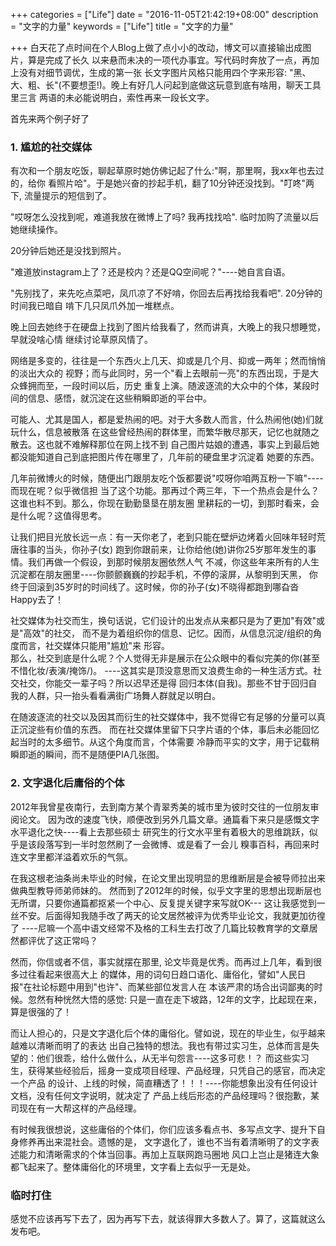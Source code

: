 +++
categories = ["Life"]
date = "2016-11-05T21:42:19+08:00"
description = "文字的力量"
keywords = ["Life"]
title = "文字的力量"

+++
白天花了点时间在个人Blog上做了点小小的改动，博文可以直接输出成图片，算是完成了长久
以来悬而未决的一项代办事宜。写代码时奔放了一点，再加上没有对细节调优，生成的第一张
长文字图片风格只能用四个字来形容:
"黑、大、粗、长"(不要想歪!)。晚上有好几人问起到底做这玩意到底有啥用，聊天工具里三言
两语的未必能说明白，索性再来一段长文字。    

首先来两个例子好了

### 1. 尴尬的社交媒体
有次和一个朋友吃饭，聊起草原时她仿佛记起了什么:"啊，那里啊，我xx年也去过的，给你
看照片哈"。于是她兴奋的抄起手机，翻了10分钟还没找到。"叮咚"两下,
流量提示的短信到了。    

"哎呀怎么没找到呢，难道我放在微博上了吗? 我再找找哈".
临时加购了流量以后她继续操作。    

20分钟后她还是没找到照片。    

"难道放instagram上了？还是校内？还是QQ空间呢？"----她自言自语。    

"先别找了，来先吃点菜吧，凤爪凉了不好啃，你回去后再找给我看吧". 20分钟的时间我已暗自
啃下几只凤爪外加一堆糕点。    

晚上回去她终于在硬盘上找到了图片给我看了，然而讲真，大晚上的我只想睡觉，早就没啥心情
继续讨论草原风情了。    

网络是多变的，往往是一个东西火上几天、抑或是几个月、抑或一两年；然而悄悄的淡出大众的
视野；而与此同时，另一个"看上去眼前一亮"的东西出现，于是大众蜂拥而至，一段时间以后，历史
重复上演。随波逐流的大众中的个体，某段时间的信息、感悟，就沉淀在这些稍瞬即逝的平台中。    

可能人、尤其是国人，都是爱热闹的吧。对于大多数人而言，什么热闹他(她)们就玩什么，信息被散落
在这些曾经热闹的群体里，而繁华散尽那天，记忆也就随之散去。这也就不难解释那位在网上找不到
自己图片姑娘的遭遇，事实上到最后她都没能知道自己到底把图片传在哪里了，几年前的硬盘里才沉淀着
她要的东西。    

几年前微博火的时候，随便出门跟朋友吃个饭都要说"哎呀你咱两互粉一下嘛"----而现在呢？似乎微信担
当了这个功能。那再过个两三年，下一个热点会是什么？这谁也料不到。那么，你现在勤勤垦垦在朋友圈
里耕耘的一切，到那时看来，会是什么呢？这值得思考。    

让我们把目光放长远一点：有一天你老了，老到只能在壁炉边烤着火回味年轻时荒唐往事的当头，你孙子(女)
跑到你跟前来，让你给他(她)讲你25岁那年发生的事情。我们再做一个假设，到那时候朋友圈依然人气
不减，你这些年来所有的人生沉淀都在朋友圈里----你颤颤巍巍的抄起手机，不停的滚屏，从黎明到天黑，
你终于回滚到35岁时的时间线了。这时候，你的孙子(女)不晓得都跑到哪旮沓Happy去了！    

社交媒体为社交而生，换句话说，它们设计的出发点从来都只是为了更加"有效"或是"高效"的社交，
而不是为着组织你的信息、记忆。因而，从信息沉淀/组织的角度而言，社交媒体只能用"尴尬"来
形容。    
那么，社交到底是什么呢？个人觉得无非是展示在公众眼中的看似完美的你(甚至不惜化妆/表演/掩饰/)。
----这其实是顶没意思而又浪费生命的一种生活方式。社交社交，你能交一辈子吗？所以迟早还是得
回归本体(自我)。那些不甘于回归自我的人群，只一抬头看看满街广场舞人群就足以明白。    

在随波逐流的社交以及因其而衍生的社交媒体中，我不觉得它有足够的分量可以真正沉淀些有价值的东西。
而在社交媒体里留下只字片语的个体，事后未必能回忆起当时的太多细节。从这个角度而言，个体需要
冷静而平实的文字，用于记载稍瞬即逝的瞬间，而不是随便PIA几张图。    

### 2. 文字退化后庸俗的个体
2012年我曾星夜南行，去到南方某个青翠秀美的城市里为彼时交往的一位朋友审阅论文。
因为改的速度飞快，顺便改到另外几篇文章。通篇看下来只是感慨文字水平退化之快----看上去那些硕士
研究生的行文水平里有着极大的思维跳跃，似乎是该段落写到一半时忽然刷了一会微博、或是看了一会儿
糗事百科，再回来时连文字里都洋溢着欢乐的气氛。    

在我这根老油条尚未毕业的时候，在论文里出现明显的思维断层是会被导师拉出来做典型教导师弟师妹的。
然而到了2012年的时候，似乎文字里的思想出现断层也无所谓，只要你通篇都抠紧一个中心、反复提关键字来写就OK---
这让我感觉到一丝不安。后面得知我随手改了两天的论文居然被评为优秀毕业论文，我就更加彷徨了
----尼嘛一个高中语文经常不及格的工科生去打改了几篇比较教育学的文章居然都评优了这正常吗？

然而，你信或者不信，事实就摆在那里, 论文毕竟是优秀。而再过上几年，看到很多过往看起来很高大上
的媒体，用的词句日趋口语化、庸俗化，譬如"人民日报"在社论标题中用到"也许"、而某些部位发言人在
本该严肃的场合出词鄙夷的时候。忽然有种恍然大悟的感觉:
只是一直在走下坡路，12年的文字，比起现在来，算是很强的了！    

而让人担心的，只是文字退化后个体的庸俗化。譬如说，现在的毕业生，似乎越来越难以清晰而明了的表达
出自己独特的想法。我也有带过实习生，总体而言是失望的：他们很乖，给什么做什么，从无半句怨言----这多可悲！？
而这些实习生，获得某些经验后，摇身一变成项目经理、产品经理，只凭自己的感官，而决定一个产品
的设计、上线的时候，简直糟透了！！！----你能想象出没有任何设计文档，没有任何文字说明，就决定了
产品上线后形态的产品经理吗？很抱歉，某司现在有一大帮这样的产品经理。    

有时候我很想说，这些庸俗的个体们，你们应该多看点书、多写点文字、提升下自身修养再出来混社会。遗憾的是，
文字退化了，谁也不当有着清晰明了的文字表述能力和清晰需求的个体当回事。再加上互联网跑马圈地
风口上岂止是猪连大象都飞起来了。整体庸俗化的环境里，文字看上去似乎一无是处。    

### 临时打住
感觉不应该再写下去了，因为再写下去，就该得罪大多数人了。算了，这篇就这么发布吧。
